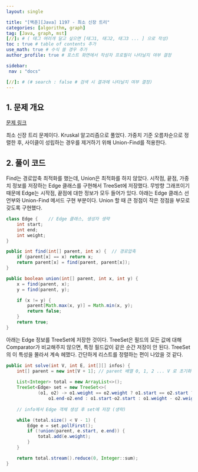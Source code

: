 ```yaml
---
layout: single

title: "[백준][Java] 1197 - 최소 신장 트리"
categories: [algorithm, graph]
tag: [Java, graph, mst]
[//]: # ( 태그 여러개 달고 싶으면 [태그1, 태그2, 태그3 ... ] 으로 작성)
toc : true # table of contents 추가
use_math: true # 수식 쓸 경우 추가
author_profile: true # 포스트 화면에서 작성자 프로필이 나타날지 여부 결정

sidebar:
 nav : "docs"

[//]: # (# search : false # 검색 시 결과에 나타날지 여부 결정)
---
```


## 1. 문제 개요

[문제 링크](https://www.acmicpc.net/problem/1197) <br/>

최소 신장 트리 문제이다. Kruskal 알고리즘으로 풀었다. 가중치 기준 오름차순으로 정렬한 후, 사이클이 성립하는 경우를 제거하기 위해 Union-Find를 적용한다.

## 2. 풀이 코드

Find는 경로압축 최적화를 했는데, Union은 최적화를 하지 않았다. 시작점, 끝점, 가중치 정보를 저장하는 Edge 클래스를 구현해서 TreeSet에 저장했다. 무방향 그래프이기 때문에 Edge는 시작점, 끝점에 대한 정보가 모두 들어가 있다. 아래는 Edge 클래스 선언부와 Union-Find 메서드 구현 부분이다. Union 할 때 큰 정점이 작은 정점을 부모로 갖도록 구현했다.

```java
class Edge {    // Edge 클래스, 생성자 생략
    int start;
    int end;
    int weight;
}

public int find(int[] parent, int x) {  // 경로압축
    if (parent[x] == x) return x;
    return parent[x] = find(parent, parent[x]);
}

public boolean union(int[] parent, int x, int y) {
    x = find(parent, x);
    y = find(parent, y);

    if (x != y) {
        parent[Math.max(x, y)] = Math.min(x, y);
        return false;
    }
    return true;
}
```

아래는 Edge 정보를 TreeSet에 저장한 것이다. TreeSet은 필드의 모든 값에 대해 Comparator가 비교해주지 않으면, 특정 필드값이 같은 순간 저장이 안 된다. TreeSet의 이 특성을 몰라서 계속 헤맸다. 간단하게 리스트를 정렬하는 편이 나았을 것 같다.

```java
public int solve(int V, int E, int[][] infos) {
    int[] parent = new int[V + 1]; // parent 배열 0, 1, 2 ... V 로 초기화 (생략)
    
    List<Integer> total = new ArrayList<>();
    TreeSet<Edge> set = new TreeSet<>(
            (o1, o2) -> o1.weight == o2.weight ? o1.start == o2.start ?
                o1.end-o2.end : o1.start-o2.start : o1.weight - o2.weight);
    
    // info에서 Edge 객체 생성 후 set에 저장 (생략)

    while (total.size() < V - 1) {
        Edge e = set.pollFirst();
        if (!union(parent, e.start, e.end)) {
            total.add(e.weight);
        }
    }

    return total.stream().reduce(0, Integer::sum);
}
```
